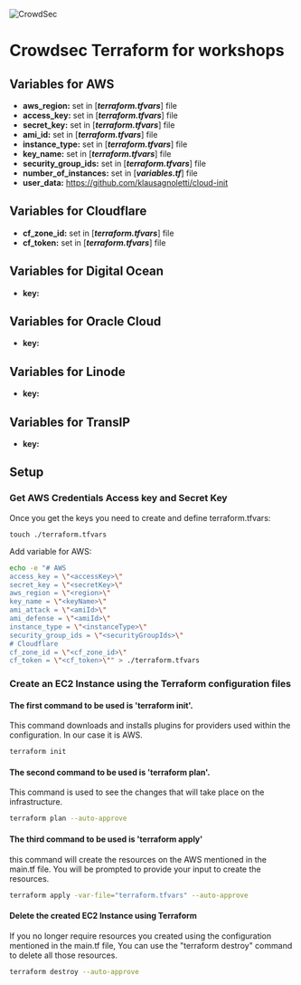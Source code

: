 ![CrowdSec](https://app.crowdsec.net/vectors/crowdsec.svg "CrowdSec Logo") 
# Crowdsec Terraform for workshops
## Variables for AWS
- **aws_region:** set in [__***terraform.tfvars***__] file
- **access_key:** set in [__***terraform.tfvars***__] file
- **secret_key:** set in [__***terraform.tfvars***__] file
- **ami_id:** set in [__***terraform.tfvars***__] file
- **instance_type:** set in [__***terraform.tfvars***__] file
- **key_name:** set in [__***terraform.tfvars***__] file
- **security_group_ids:** set in [__***terraform.tfvars***__] file
- **number_of_instances:** set in [__***variables.tf***__] file
- **user_data:** https://github.com/klausagnoletti/cloud-init

## Variables for Cloudflare
- **cf_zone_id:** set in [__***terraform.tfvars***__] file
- **cf_token:** set in [__***terraform.tfvars***__] file
## Variables for Digital Ocean
- **key:**
## Variables for Oracle Cloud
- **key:**
## Variables for Linode
- **key:**
## Variables for TransIP
- **key:**

## Setup
### Get AWS Credentials Access key and Secret Key
Once you get the keys you need to create and define terraform.tfvars:
```
touch ./terraform.tfvars
```
Add variable for AWS:
```sh
echo -e "# AWS
access_key = \"<accessKey>\"
secret_key = \"<secretKey>\"
aws_region = \"<region>\"
key_name = \"<keyName>\"
ami_attack = \"<amiId>\"
ami_defense = \"<amiId>\"
instance_type = \"<instanceType>\"
security_group_ids = \"<securityGroupIds>\"
# Cloudflare
cf_zone_id = \"<cf_zone_id>\"
cf_token = \"<cf_token>\"" > ./terraform.tfvars
```
### Create an EC2 Instance using the Terraform configuration files
#### The first command to be used is 'terraform init'.
This command downloads and installs plugins for providers used within the configuration. In our case it is AWS.
```sh
terraform init
```
#### The second command to be used is 'terraform plan'.
This command is used to see the changes that will take place on the infrastructure.
```sh
terraform plan --auto-approve
```
#### The third command to be used is 'terraform apply'
this command will create the resources on the AWS mentioned in the main.tf file.
You will be prompted to provide your input to create the resources.
```sh
terraform apply -var-file="terraform.tfvars" --auto-approve
```
#### Delete the created EC2 Instance using Terraform
If you no longer require resources you created using the configuration mentioned in the main.tf file, You can use the "terraform destroy" command to delete all those resources.
```sh
terraform destroy --auto-approve
```
